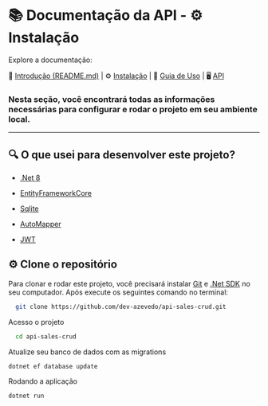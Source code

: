 # 📚 Documentação da API - ⚙️ Instalação

Explore a documentação:

🏁 [Introdução (README.md)](../README.md)  | ⚙️ [Instalação](INSTALL.md) | 📓 [Guia de Uso](USAGE.md) | 🖥️ [API](API.md)

### Nesta seção, você encontrará todas as informações necessárias para configurar e rodar o projeto em seu ambiente local.

---

## 🔍 O que usei para desenvolver este projeto?

- [.Net 8](https://dotnet.microsoft.com/pt-br/download/dotnet/8.0)

- [EntityFrameworkCore](https://www-1.nuget.org/packages/Microsoft.EntityFrameworkCore.SqlServer/8.0.0)

- [Sqlite](https://sqlitebrowser.org/)

- [AutoMapper](https://automapper.org/)

- [JWT](https://jwt.io/)



## ⚙ Clone o repositório
Para clonar e rodar este projeto, você precisará instalar [Git](https://git-scm.com/downloads) e [.Net SDK](https://dotnet.microsoft.com/pt-br/download/dotnet/8.0) no seu computador.
Após execute os seguintes comando no terminal:

```bash
  git clone https://github.com/dev-azevedo/api-sales-crud.git
```

Acesso o projeto

```bash
  cd api-sales-crud
```

Atualize seu banco de dados com as migrations

```bash
dotnet ef database update
```

Rodando a aplicação

```bash
dotnet run
```